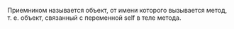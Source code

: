 Приемником называется объект, от имени которого вызывается метод, т. е. объект, связанный с переменной self в теле метода.